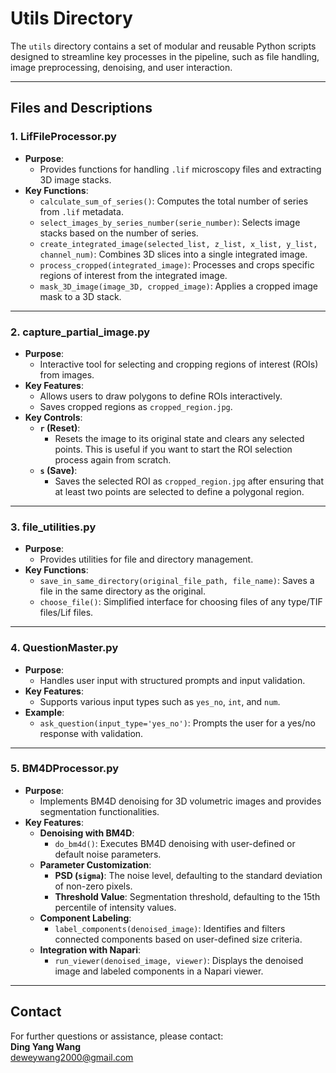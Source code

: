 # **Utils Directory**

The `utils` directory contains a set of modular and reusable Python scripts designed to streamline key processes in the pipeline, such as file handling, image preprocessing, denoising, and user interaction.

---

## **Files and Descriptions**

### **1. LifFileProcessor.py**
- **Purpose**:
  - Provides functions for handling `.lif` microscopy files and extracting 3D image stacks.
- **Key Functions**:
  - `calculate_sum_of_series()`: Computes the total number of series from `.lif` metadata.
  - `select_images_by_series_number(serie_number)`: Selects image stacks based on the number of series.
  - `create_integrated_image(selected_list, z_list, x_list, y_list, channel_num)`: Combines 3D slices into a single integrated image.
  - `process_cropped(integrated_image)`: Processes and crops specific regions of interest from the integrated image.
  - `mask_3D_image(image_3D, cropped_image)`: Applies a cropped image mask to a 3D stack.

---

### **2. capture_partial_image.py**
- **Purpose**:
  - Interactive tool for selecting and cropping regions of interest (ROIs) from images.
- **Key Features**:
  - Allows users to draw polygons to define ROIs interactively.
  - Saves cropped regions as `cropped_region.jpg`.
- **Key Controls**:
  - **`r` (Reset)**:
    - Resets the image to its original state and clears any selected points. This is useful if you want to start the ROI selection process again from scratch.
  - **`s` (Save)**:
    - Saves the selected ROI as `cropped_region.jpg` after ensuring that at least two points are selected to define a polygonal region.


---

### **3. file_utilities.py**
- **Purpose**:
  - Provides utilities for file and directory management.
- **Key Functions**:
  - `save_in_same_directory(original_file_path, file_name)`: Saves a file in the same directory as the original.
  - `choose_file()`: Simplified interface for choosing files of any type/TIF files/Lif files.

---

### **4. QuestionMaster.py**
- **Purpose**:
  - Handles user input with structured prompts and input validation.
- **Key Features**:
  - Supports various input types such as `yes_no`, `int`, and `num`.
- **Example**:
  - `ask_question(input_type='yes_no')`: Prompts the user for a yes/no response with validation.

---

### **5. BM4DProcessor.py**
- **Purpose**:
  - Implements BM4D denoising for 3D volumetric images and provides segmentation functionalities.
- **Key Features**:
  - **Denoising with BM4D**:
    - `do_bm4d()`: Executes BM4D denoising with user-defined or default noise parameters.
  - **Parameter Customization**:
    - **PSD (`sigma`)**: The noise level, defaulting to the standard deviation of non-zero pixels.
    - **Threshold Value**: Segmentation threshold, defaulting to the 15th percentile of intensity values.
  - **Component Labeling**:
    - `label_components(denoised_image)`: Identifies and filters connected components based on user-defined size criteria.
  - **Integration with Napari**:
    - `run_viewer(denoised_image, viewer)`: Displays the denoised image and labeled components in a Napari viewer.

---

## **Contact**

For further questions or assistance, please contact:  
**Ding Yang Wang**  
[deweywang2000@gmail.com](mailto:deweywang2000@gmail.com)

